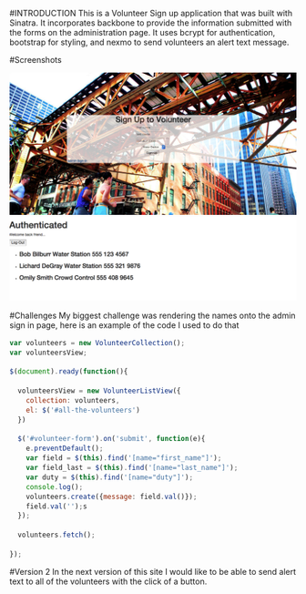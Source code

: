 
#INTRODUCTION
This is a Volunteer Sign up application that was built with Sinatra. It incorporates backbone to provide the information submitted with the forms on the administration page. It uses bcrypt for authentication, bootstrap for styling, and nexmo to send volunteers an alert text message.

#Screenshots

![Sign Up Page](/Home2.png)
![Admin Page](/Admin2.png)

#Challenges
My biggest challenge was rendering the names onto the admin sign in page, here is an example of the code I used to do that

```javascript
var volunteers = new VolunteerCollection();
var volunteersView;

$(document).ready(function(){

  volunteersView = new VolunteerListView({
    collection: volunteers,
    el: $('#all-the-volunteers')
  })

  $('#volunteer-form').on('submit', function(e){
    e.preventDefault();
    var field = $(this).find('[name="first_name"]');
    var field_last = $(this).find('[name="last_name"]');
    var duty = $(this).find('[name="duty"]');
    console.log();
    volunteers.create({message: field.val()});
    field.val('');s
  });

  volunteers.fetch();

});


```
#Version 2 
In the next version of this site I would like to be able to send alert text to all of the volunteers with the click of a button.
